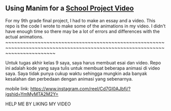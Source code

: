 ## Using Manim for a [School Project Video](https://www.instagram.com/tv/Cd7GI0AJbfj/?igshid=YmMyMTA2M2Y=)

For my 9th grade final project, I had to make an essay and a video. This repo is the code I wrote to make some of the animations in my video. I didn't have enough time so there may be a lot of errors and differences with the actual animations.
\~~~~~~~~~~~~~~~~~~~~~~~~~~~~~~~~~~~~~~~~~~~~~~~~~~~~~~~~~~~~~~~~~~~~~~~~~~~~~~~~~~~~~~~~~~~~~~~~~~~~~~~~~~~~~~~~~~~~~~~~~~~~~

Untuk tugas akhir kelas 9 saya, saya harus membuat esai dan video. Repo ini adalah kode yang saya tulis untuk membuat beberapa animasi di video saya. Saya tidak punya cukup waktu sehingga mungkin ada banyak kesalahan dan perbedaan dengan animasi yang sebenarnya.

mobile link: https://www.instagram.com/reel/Cd7GI0AJbfj/?igshid=YmMyMTA2M2Y=

HELP ME BY LIKING MY VIDEO
